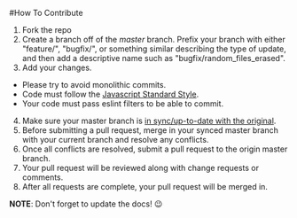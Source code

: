 #How To Contribute

1. Fork the repo
2. Create a branch off of the *master* branch. Prefix your branch with either "feature/", "bugfix/", or something similar describing the type of update, and then add a descriptive name such as "bugfix/random\_files_erased".
3. Add your changes.
  * Please try to avoid monolithic commits. 
  * Code must follow the [Javascript Standard Style](https://standardjs.com/).
  * Your code must pass eslint filters to be able to commit.
4. Make sure your master branch is [in sync/up-to-date with the original](https://help.github.com/articles/syncing-a-fork/).
5. Before submitting a pull request, merge in your synced master branch with your current branch and resolve any conflicts.
6. Once all conflicts are resolved, submit a pull request to the origin master branch.
7. Your pull request will be reviewed along with change requests or comments.
8. After all requests are complete, your pull request will be merged in.

**NOTE**: Don't forget to update the docs! 😉
